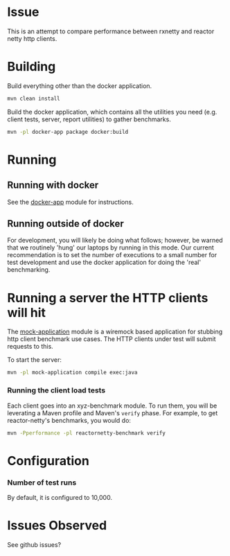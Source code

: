 # Issue
This is an attempt to compare performance between rxnetty and reactor netty http clients.

# Building

Build everything other than the docker application.

```sh
mvn clean install
```

Build the docker application, which contains all the utilities you need (e.g.
client tests, server, report utilities) to gather benchmarks.

```sh
mvn -pl docker-app package docker:build
```

# Running

## Running with docker

See the [docker-app](docker-app) module for instructions.

## Running outside of docker

For development, you will likely be doing what follows; however, be warned that
we routinely 'hung' our laptops by running in this mode.  Our current
recommendation is to set the number of executions to a small number for test
development and use the docker application for doing the 'real' benchmarking.

# Running a server the HTTP clients will hit

The [mock-application](mock-application) module is a wiremock based application
for stubbing http client benchmark use cases.  The HTTP clients under test will
submit requests to this.

To start the server:

```sh
mvn -pl mock-application compile exec:java
```

### Running the client load tests

Each client goes into an xyz-benchmark module.  To run them, you will be
leverating a Maven profile and Maven's `verify` phase.  For example, to get
reactor-netty's benchmarks, you would do:

```sh
mvn -Pperformance -pl reactornetty-benchmark verify
```

# Configuration

### Number of test runs

By default, it is configured to 10,000. 

# Issues Observed

See github issues?
